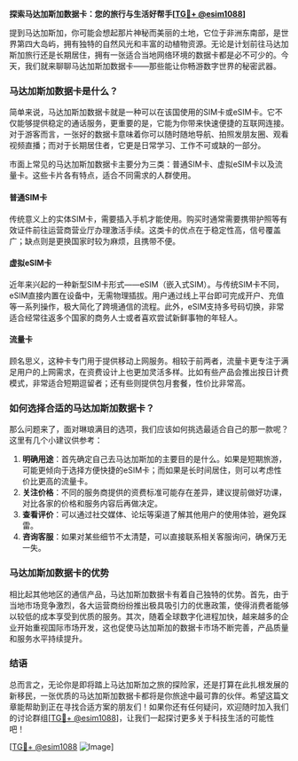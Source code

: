 **探索马达加斯加数据卡：您的旅行与生活好帮手[[TG💪+ @esim1088](https://t.me/s/esim1088)]**

提到马达加斯加，你可能会想起那片神秘而美丽的土地，它位于非洲东南部，是世界第四大岛屿，拥有独特的自然风光和丰富的动植物资源。无论是计划前往马达加斯加旅行还是长期居住，拥有一张适合当地网络环境的数据卡都是必不可少的。今天，我们就来聊聊马达加斯加数据卡——那些能让你畅游数字世界的秘密武器。

### 马达加斯加数据卡是什么？

简单来说，马达加斯加数据卡就是一种可以在该国使用的SIM卡或eSIM卡。它不仅能够提供稳定的通话服务，更重要的是，它能为你带来快速便捷的互联网连接。对于游客而言，一张好的数据卡意味着你可以随时随地导航、拍照发朋友圈、观看视频直播；而对于长期居住者，它更是日常学习、工作不可或缺的一部分。

市面上常见的马达加斯加数据卡主要分为三类：普通SIM卡、虚拟eSIM卡以及流量卡。这些卡片各有特点，适合不同需求的人群使用。

#### 普通SIM卡

传统意义上的实体SIM卡，需要插入手机才能使用。购买时通常需要携带护照等有效证件前往运营商营业厅办理激活手续。这类卡的优点在于稳定性高，信号覆盖广；缺点则是更换国家时较为麻烦，且携带不便。

#### 虚拟eSIM卡

近年来兴起的一种新型SIM卡形式——eSIM（嵌入式SIM）。与传统SIM卡不同，eSIM直接内置在设备中，无需物理插拔。用户通过线上平台即可完成开户、充值等一系列操作，极大简化了跨境通信的流程。此外，eSIM支持多号码切换，非常适合经常往返多个国家的商务人士或者喜欢尝试新鲜事物的年轻人。

#### 流量卡

顾名思义，这种卡专门用于提供移动上网服务。相较于前两者，流量卡更专注于满足用户的上网需求，在资费设计上也更加灵活多样。比如有些产品会推出按日计费模式，非常适合短期逗留者；还有些则提供包月套餐，性价比非常高。

### 如何选择合适的马达加斯加数据卡？

那么问题来了，面对琳琅满目的选项，我们应该如何挑选最适合自己的那一款呢？这里有几个小建议供参考：

1. **明确用途**：首先确定自己去马达加斯加的主要目的是什么。如果是短期旅游，可能更倾向于选择方便快捷的eSIM卡；而如果是长时间居住，则可以考虑性价比更高的流量卡。
2. **关注价格**：不同的服务商提供的资费标准可能存在差异，建议提前做好功课，对比各家的价格和服务内容后再做决定。
3. **查看评价**：可以通过社交媒体、论坛等渠道了解其他用户的使用体验，避免踩雷。
4. **咨询客服**：如果对某些细节不太清楚，可以直接联系相关客服询问，确保万无一失。

### 马达加斯加数据卡的优势

相比起其他地区的通信产品，马达加斯加数据卡有着自己独特的优势。首先，由于当地市场竞争激烈，各大运营商纷纷推出极具吸引力的优惠政策，使得消费者能够以较低的成本享受到优质的服务。其次，随着全球数字化进程加快，越来越多的企业开始重视国际市场开发，这也促使马达加斯加的数据卡市场不断完善，产品质量和服务水平持续提升。

### 结语

总而言之，无论你是即将踏上马达加斯加之旅的探险家，还是打算在此扎根发展的新移民，一张优质的马达加斯加数据卡都将是你旅途中最可靠的伙伴。希望这篇文章能帮助到正在寻找合适方案的朋友们！如果你还有任何疑问，欢迎随时加入我们的讨论群组[[TG💪+ @esim1088](https://t.me/s/esim1088)]，让我们一起探讨更多关于科技生活的可能性吧！

[[TG💪+ @esim1088](https://t.me/s/esim1088) ![Image](https://i.postimg.cc/4NQfJmqS/Snipaste-2025-05-13-00-14-12.png)]